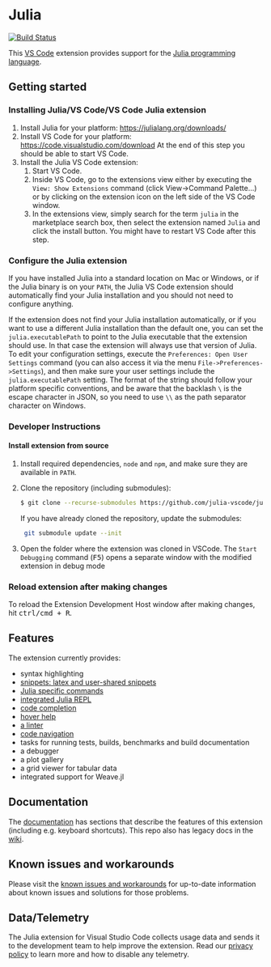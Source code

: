 # Julia

[![Build Status](https://dev.azure.com/julia-vscode/julia-vscode/_apis/build/status/julia-vscode.julia-vscode?branchName=master)](https://dev.azure.com/julia-vscode/julia-vscode/_build/latest?definitionId=1&branchName=master)

This [VS Code](https://code.visualstudio.com) extension provides support for the [Julia programming language](http://julialang.org/).

## Getting started

### Installing Julia/VS Code/VS Code Julia extension
1. Install Julia for your platform: https://julialang.org/downloads/
2. Install VS Code for your platform: https://code.visualstudio.com/download
    At the end of this step you should be able to start VS Code.
3. Install the Julia VS Code extension:
    1. Start VS Code.
    2. Inside VS Code, go to the extensions view either by
        executing the ``View: Show Extensions`` command (click View->Command Palette...)
        or by clicking on the extension icon on the left side of the VS Code
        window.
    3. In the extensions view, simply search for the term ``julia`` in the marketplace
        search box, then select the extension named ``Julia`` and click the install button.
        You might have to restart VS Code after this step.

### Configure the Julia extension

If you have installed Julia into a standard location on Mac or Windows, or
if the Julia binary is on your ``PATH``, the Julia VS Code extension should
automatically find your Julia installation and you should not need to
configure anything.

If the extension does not find your Julia installation automatically, or
if you want to use a different Julia installation than the default one,
you can set the ``julia.executablePath`` to point to the Julia executable
that the extension should use. In that case the
extension will always use that version of Julia. To edit your configuration
settings, execute the ``Preferences: Open User Settings`` command (you can
also access it via the menu ``File->Preferences->Settings``), and
then make sure your user settings include the ``julia.executablePath``
setting. The format of the string should follow your platform specific
conventions, and be aware that the backlash ``\`` is the escape character
in JSON, so you need to use ``\\`` as the path separator character on Windows.

### Developer Instructions

#### Install extension from source

1. Install required dependencies, `node` and `npm`, and make sure they are available in `PATH`.

2. Clone the repository (including submodules):
   ```bash
   $ git clone --recurse-submodules https://github.com/julia-vscode/julia-vscode
   ```

   If you have already cloned the repository, update the submodules:
   ```bash
    git submodule update --init
   ```

3. Open the folder where the extension was cloned in VSCode. The `Start Debugging` command (<kbd>F5</kbd>) opens a separate window with the modified extension in debug mode

### Reload extension after making changes

To reload the Extension Development Host window after making changes, hit <kbd>ctrl/cmd + R</kbd>.

## Features

The extension currently provides:

* syntax highlighting
* [snippets: latex and user-shared snippets](https://github.com/julia-vscode/julia-vscode/wiki/Snippets)
* [Julia specific commands](https://github.com/julia-vscode/julia-vscode/wiki/Commands)
* [integrated Julia REPL](https://github.com/julia-vscode/julia-vscode/wiki/REPL)
* [code completion](https://github.com/julia-vscode/julia-vscode/wiki/IntelliSense)
* [hover help](https://github.com/julia-vscode/julia-vscode/wiki/Information#hover-help)
* [a linter](https://github.com/julia-vscode/julia-vscode/wiki/Information#linter)
* [code navigation](https://github.com/julia-vscode/julia-vscode/wiki/Navigation)
* tasks for running tests, builds, benchmarks and build documentation
* a debugger
* a plot gallery
* a grid viewer for tabular data
* integrated support for Weave.jl

## Documentation

The [documentation](https://www.julia-vscode.org/docs/stable/)
has sections that describe the features of this extension (including
e.g. keyboard shortcuts). This repo also has legacy docs in the
[wiki](https://github.com/julia-vscode/julia-vscode/wiki).

## Known issues and workarounds

Please visit the [known issues and workarounds](https://github.com/julia-vscode/julia-vscode/wiki/Known-issues-and-workarounds)
for up-to-date information about known issues and solutions for those
problems.

## Data/Telemetry

The Julia extension for Visual Studio Code collects usage data and sends it to the development team to help improve the extension. Read our [privacy policy](https://github.com/julia-vscode/julia-vscode/wiki/Privacy-Policy) to learn more and how to disable any telemetry.
